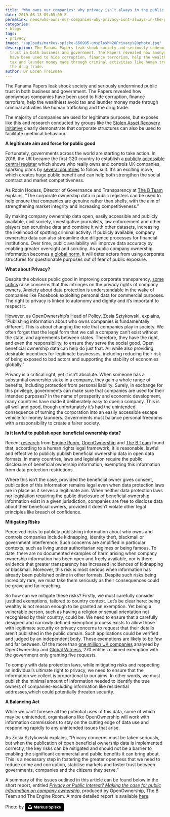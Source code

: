```yaml
---
title: 'Who owns our companies: why privacy isn’t always in the public interest'
date: 2019-06-13 09:05:00 Z
permalink: news/who-owns-our-companies-why-privacy-isnt-always-in-the-public-interest/
categories:
- blogs
tags:
- privacy
image: "/uploads/markus-spiske-666905-unsplash%20Privacy%20photo.jpg"
description: The Panama Papers leak shook society and seriously undermined public
  trust in both business and government. The Papers revealed how anonymous companies
  have been used to hide corruption, finance terrorism, help the wealthiest avoid
  tax and launder money made through criminal activities like human trafficking and
  the drug trade.
author: Dr Loren Treisman
---
```


The Panama Papers leak shook society and seriously undermined public trust in both business and government. The Papers revealed how anonymous companies have been used to hide corruption, finance terrorism, help the wealthiest avoid tax and launder money made through criminal activities like human trafficking and the drug trade.

The majority of companies are used for legitimate purposes, but exposés like this and research conducted by groups like the [Stolen Asset Recovery Initiative](https://star.worldbank.org/publication/few-and-far-hard-facts-stolen-asset-recovery) clearly demonstrate that corporate structures can also be used to facilitate unethical behaviour.

**A legitimate aim and force for public good**

Fortunately, governments across the world are starting to take action. In 2016, the UK became the first G20 country to establish a[ publicly accessible central register](https://beta.companieshouse.gov.uk/) which shows who really owns and controls UK companies, sparking plans by [several countries](https://www.openownership.org/uploads/oo-case-study-learning-the-lessons-from-the-uks-public-beneficial-ownership-register-2017-11.pdf) to follow suit. It’s an exciting move, which creates huge public benefit and can help both strengthen the social contract and market competitiveness.

As Robin Hodess, Director of Governance and Transparency at [The B Team](http://www.bteam.org/) explains, “The corporate ownership data in public registers can be used to help ensure that companies are genuine rather than shells, with the aim of strengthening market integrity and increasing competitiveness.”

By making company ownership data open, easily accessible and publicly available, civil society, investigative journalists, law enforcement and other players can scrutinise data and combine it with other datasets, increasing the likelihood of spotting criminal activity. If publicly available, company ownership data can also streamline due diligence processes for financial institutions. Over time, public availability will improve data accuracy by enabling greater oversight and scrutiny. As public company ownership information becomes [a global norm](http://www.bteam.org/announcements/privacy-vs-publication-two-opportunities-for-progression/), it will deter actors from using corporate structures for questionable purposes out of fear of public exposure.

**What about Privacy?**

Despite the obvious public good in improving corporate transparency, [some critics](https://globalanticorruptionblog.com/tag/jersey-finance/) raise concerns that this infringes on the privacy rights of company owners. Anxiety about data protection is understandable in the wake of companies like Facebook exploiting personal data for commercial purposes. The right to privacy is linked to autonomy and dignity and it’s important to respect it.

However, as OpenOwnership’s Head of Policy, Zosia Sztykowski, explains, “Publishing information about who owns companies is fundamentally different. This is about changing the role that companies play in society. We often forget that the legal form that we call a company can’t exist without the state, and agreements between states. Therefore, they have the right, and even the responsibility, to ensure they serve the social good. Open beneficial ownership data can help do just that. All while also providing desirable incentives for legitimate businesses, including reducing their risk of being exposed to bad actors and supporting the stability of economies globally.”

Privacy is a critical right, yet it isn’t absolute. When someone has a substantial ownership stake in a company, they gain a whole range of benefits, including protection from personal liability. Surely, in exchange for this privilege, governments can make sure that companies are used for their intended purposes? In the name of prosperity and economic development, many countries have made it deliberately easy to open a company. This is all well and good, though unfortunately it’s had the unintended consequence of turning the corporation into an easily accessible escape vehicle for money launders. Governments must balance personal freedoms with a responsibility to create a fairer society.

**Is it lawful to publish open beneficial ownership data?**

Recent [research](https://www.theengineroom.org/beneficial-ownership-transparency-and-data-protection/) from [Engine Room](https://www.theengineroom.org/), [OpenOwnership](https://www.openownership.org/) and [The B Team](http://www.bteam.org/) found that, according to a human rights legal framework, it is reasonable, lawful and effective to publicly publish beneficial ownership data in open data formats. In many countries, laws and legislation require the public disclosure of beneficial ownership information, exempting this information from data protection restrictions.

Where this isn’t the case, provided the beneficial owner gives consent, publication of this information remains legal even when data protection laws are in place as it serves a legitimate aim. When neither data protection laws nor legislation requiring the public disclosure of beneficial ownership information exist in a given jurisdiction, companies are free to disclose data about their beneficial owners, provided it doesn’t violate other legal principles like breach of confidence.

**Mitigating Risks**

Perceived risks to publicly publishing information about who owns and controls companies include kidnapping, identity theft, blackmail or government interference. Such concerns are amplified in particular contexts, such as living under authoritarian regimes or being famous. To date, there are no documented examples of harm arising when company ownership information has been open and freely available, nor is there evidence that greater transparency has increased incidences of kidnapping or blackmail. Moreover, this risk is most serious when information has already been published online in other formats. Despite such risks being incredibly rare, we must take them seriously as their consequences could be grave and far-reaching.

So how can we mitigate these risks? Firstly, we must carefully consider justified exemptions, tailored to country context. Let’s be clear here: being wealthy is not reason enough to be granted an exemption. Yet being a vulnerable person, such as having a religion or sexual orientation not recognised by their country, could be. We need to ensure that a carefully designed and narrowly defined exemption process exists to allow those with legitimate security or privacy concerns to request that their details aren’t published in the public domain. Such applications could be verified and judged by an independent body. These exemptions are likely to be few and far between. Of the more than [one million UK companies](https://www.openownership.org/uploads/oo-case-study-learning-the-lessons-from-the-uks-public-beneficial-ownership-register-2017-11.pdf) analysed by OpenOwnership and [Global Witness](https://www.globalwitness.org/en-gb/), 270 entities claimed exemption with the government only granting five requests.

To comply with data protection laws, while mitigating risks and respecting an individual’s ultimate right to privacy, we need to ensure that the information we collect is proportional to our aims. In other words, we must publish the minimal amount of information needed to identify the true owners of companies-excluding information like residential addresses,which could potentially threaten security.

**A Balancing Act**

While we can’t foresee all the potential uses of this data, some of which may be unintended, organisations like OpenOwnership will work with information commissions to stay on the cutting edge of data use and responding rapidly to any unintended issues that arise.

As Zosia Sztykowski explains, “Privacy concerns must be taken seriously, but when the publication of open beneficial ownership data is implemented correctly, the key risks can be mitigated and should not be a barrier to enabling the significant commercial and public benefits it can bring about. This is a necessary step in fostering the greater openness that we need to reduce crime and corruption, stabilise markets and foster trust between governments, companies and the citizens they serve.”

A summary of the issues outlined in this article can be found below in the short report, entitled *[Privacy or Public Interest? Making the case for public information on company ownership](https://www.openownership.org/uploads/oo-briefing-privacy-report-summary-2019-03.pdf)*, produced by OpenOwnership, The B Team and The Engine Room. A more detailed report is available [here](https://www.openownership.org/uploads/oo-report-data-protection-and-privacy-2019-05.pdf).

Photo by <a style="background-color:black;color:white;text-decoration:none;padding:4px 6px;font-family:-apple-system, BlinkMacSystemFont, &quot;San Francisco&quot;, &quot;Helvetica Neue&quot;, Helvetica, Ubuntu, Roboto, Noto, &quot;Segoe UI&quot;, Arial, sans-serif;font-size:12px;font-weight:bold;line-height:1.2;display:inline-block;border-radius:3px" href="https://unsplash.com/@markusspiske?utm_medium=referral&amp;utm_campaign=photographer-credit&amp;utm_content=creditBadge" target="_blank" rel="noopener noreferrer" title="Download free do whatever you want high-resolution photos from Markus Spiske"><span style="display:inline-block;padding:2px 3px"><svg xmlns="http://www.w3.org/2000/svg" style="height:12px;width:auto;position:relative;vertical-align:middle;top:-2px;fill:white" viewBox="0 0 32 32"><title>unsplash-logo</title><path d="M10 9V0h12v9H10zm12 5h10v18H0V14h10v9h12v-9z"></path></svg></span><span style="display:inline-block;padding:2px 3px">Markus Spiske</span></a>
